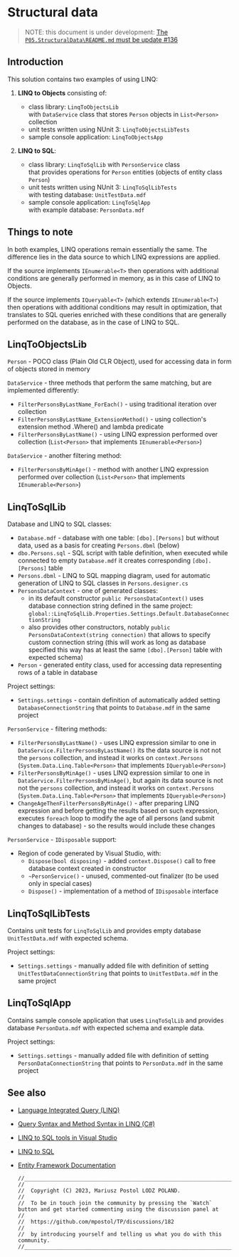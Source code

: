 # Structural data

> NOTE: this document is under development: [The `P05.StructuralData\README.md` must be update #136](https://github.com/mpostol/TP/issues/136)

## Introduction

This solution contains two examples of using LINQ:

1. **LINQ to Objects** consisting of:
    * class library: `LinqToObjectsLib`  
      with `DataService` class that stores `Person` objects in `List<Person>` collection
    * unit tests written using NUnit 3: `LinqToObjectsLibTests`
    * sample console application: `LinqToObjectsApp`

1. **LINQ to SQL**:
    * class library: `LinqToSqlLib` with `PersonService` class  
      that provides operations for `Person` entities (objects of entity class `Person`)
    * unit tests written using NUnit 3: `LinqToSqlLibTests`  
      with testing database: `UnitTestData.mdf`
    * sample console application: `LinqToSqlApp`  
      with example database: `PersonData.mdf`

## Things to note

In both examples, LINQ operations remain essentially the same. The difference lies in the data source to which LINQ expressions are applied.

If the source implements `IEnumerable<T>` then operations with additional conditions are generally performed in memory, as in this case of LINQ to Objects.

If the source implements `IQueryable<T>` (which extends `IEnumerable<T>`) then operations with additional conditions may result in optimization, that translates to SQL queries enriched with these conditions that are generally performed on the database, as in the case of LINQ to SQL.

## LinqToObjectsLib

`Person` - POCO class (Plain Old CLR Object), used for accessing data in form of objects stored in memory

`DataService` - three methods that perform the same matching, but are implemented differently:

* `FilterPersonsByLastName_ForEach()` - using traditional iteration over collection
* `FilterPersonsByLastName_ExtensionMethod()` - using collection's
  extension method .Where() and lambda predicate
* `FilterPersonsByLastName()` - using LINQ expression performed over collection
  (`List<Person>` that implements `IEnumerable<Person>`)

`DataService` - another filtering method:

* `FilterPersonsByMinAge()` - method with another LINQ expression performed over collection
  (`List<Person>` that implements `IEnumerable<Person>`)

## LinqToSqlLib

Database and LINQ to SQL classes:

* `Database.mdf` - database with one table: `[dbo].[Persons]` but without data,
  used as a basis for creating `Persons.dbml` (below)
* `dbo.Persons.sql` - SQL script with table definition, when executed while connected
  to empty `Database.mdf` it creates corresponding `[dbo].[Persons]` table
* `Persons.dbml` - LINQ to SQL mapping diagram, used for automatic generation of
  LINQ to SQL classes in `Persons.designer.cs`
* `PersonsDataContext` - one of generated classes:
    * in its default constructor `public PersonsDataContext()` uses database connection string
      defined in the same project:  
      `global::LinqToSqlLib.Properties.Settings.Default.DatabaseConnectionString`
    * also provides other constructors, notably `public PersonsDataContext(string connection)`
      that allows to specify custom connection string (this will work as long as database specified
      this way has at least the same `[dbo].[Person]` table with expected schema)
* `Person` - generated entity class, used for accessing data representing rows of a table in database

Project settings:

* `Settings.settings` - contain definition of automatically added setting `DatabaseConnectionString`
  that points to `Database.mdf` in the same project

`PersonService` - filtering methods:

* `FilterPersonsByLastName()` - uses LINQ expression similar to one in `DataService.FilterPersonsByLastName()`
  its the data source is not not the `persons` collection, and instead it works on `context.Persons`
  (`System.Data.Linq.Table<Person>` that implements `IQueryable<Person>`)
* `FilterPersonsByMinAge()` - uses LINQ expression similar to one in `DataService.FilterPersonsByMinAge()`,
  but again its data source is not not the `persons` collection, and instead it works on `context.Persons`
  (`System.Data.Linq.Table<Person>` that implements `IQueryable<Person>`)
* `ChangeAgeThenFilterPersonsByMinAge()` - after preparing LINQ expression and before getting the
  results based on such expression, executes `foreach` loop to modify the age of all persons
  (and submit changes to database) - so the results would include these changes

`PersonService` - `IDisposable` support:

* Region of code generated by Visual Studio, with:
    * `Dispose(bool disposing)` - added `context.Dispose()` call to free database context created in constructor
    * `~PersonService()` - unused, commented-out finalizer (to be used only in special cases)
    * `Dispose()` - implementation of a method of `IDisposable` interface

## LinqToSqlLibTests

Contains unit tests for `LinqToSqlLib` and provides empty database `UnitTestData.mdf` with expected schema.

Project settings:

* `Settings.settings` - manually added file with definition of setting `UnitTestDataConnectionString`
  that points to `UnitTestData.mdf` in the same project

## LinqToSqlApp

Contains sample console application that uses `LinqToSqlLib` and provides database `PersonData.mdf` with expected schema
and example data.

Project settings:

* `Settings.settings` - manually added file with definition of setting `PersonDataConnectionString`
  that points to `PersonData.mdf` in the same project

## See also

- [Language Integrated Query (LINQ)](https://docs.microsoft.com/en-us/dotnet/csharp/programming-guide/concepts/linq)
- [Query Syntax and Method Syntax in LINQ (C#)](https://docs.microsoft.com/en-us/dotnet/csharp/programming-guide/concepts/linq/query-syntax-and-method-syntax-in-linq)
- [LINQ to SQL tools in Visual Studio](https://docs.microsoft.com/en-us/visualstudio/data-tools/linq-to-sql-tools-in-visual-studio2?view=vs-2017)
- [LINQ to SQL](https://docs.microsoft.com/en-us/dotnet/framework/data/adonet/sql/linq/)
- [Entity Framework Documentation](https://docs.microsoft.com/en-us/ef/)

      //____________________________________________________________________________________________________________________________________
      //
      //  Copyright (C) 2023, Mariusz Postol LODZ POLAND.
      //
      //  To be in touch join the community by pressing the `Watch` button and get started commenting using the discussion panel at
      //
      //  https://github.com/mpostol/TP/discussions/182
      //
      //  by introducing yourself and telling us what you do with this community.
      //_____________________________________________________________________________________________________________________________________